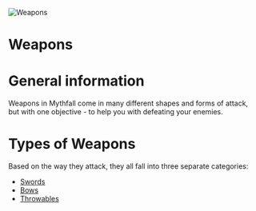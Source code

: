 ![Weapons](../../images/items/weapons.png)
# Weapons

# General information
Weapons in Mythfall come in many different shapes and forms of attack, but with one objective - to help you with defeating your enemies.

# Types of Weapons
Based on the way they attack, they all fall into three separate categories:
- [Swords](./swords/swords.md)
- [Bows](./bows/bows.md)
- [Throwables](./throwables/throwables.md)